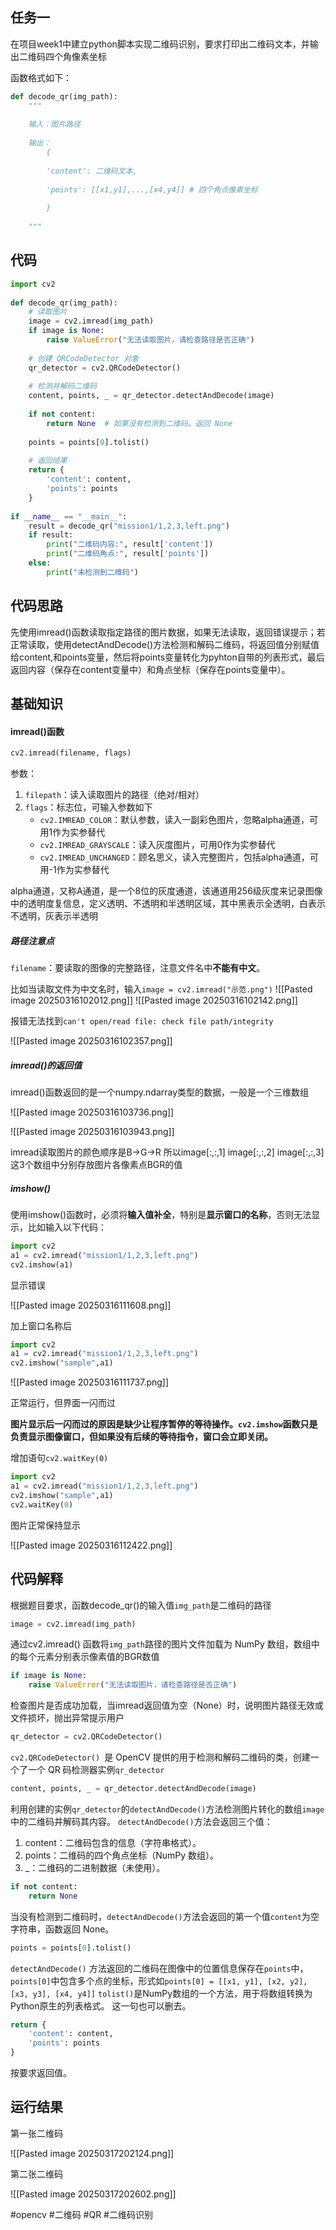 ## 任务一

在项目week1中建立python脚本实现二维码识别，要求打印出二维码文本，并输出二维码四个角像素坐标

函数格式如下：
```python
def decode_qr(img_path):
	"""
	
	输入：图片路径
	
	输出：
		{
		
		'content': 二维码文本,
		
		'points': [[x1,y1],...,[x4,y4]] # 四个角点像素坐标
		
		}
	
	"""
```

## 代码

```python
import cv2  
  
def decode_qr(img_path):  
    # 读取图片  
    image = cv2.imread(img_path)  
    if image is None:  
        raise ValueError("无法读取图片，请检查路径是否正确")  
  
    # 创建 QRCodeDetector 对象  
    qr_detector = cv2.QRCodeDetector()  
  
    # 检测并解码二维码  
    content, points, _ = qr_detector.detectAndDecode(image)  
  
    if not content:  
        return None  # 如果没有检测到二维码，返回 None  
     
    points = points[0].tolist()  
  
    # 返回结果  
    return {  
        'content': content,  
        'points': points  
    }  
   
if __name__ == "__main__":  
    result = decode_qr("mission1/1,2,3,left.png")  
    if result:  
        print("二维码内容:", result['content'])  
        print("二维码角点:", result['points'])  
    else:  
        print("未检测到二维码")

```

## 代码思路

先使用imread()函数读取指定路径的图片数据，如果无法读取，返回错误提示；若正常读取，使用detectAndDecode()方法检测和解码二维码，将返回值分别赋值给content,和points变量，然后将points变量转化为pyhton自带的列表形式，最后返回内容（保存在content变量中）和角点坐标（保存在points变量中）。


## 基础知识

#### imread()函数
```python
cv2.imread(filename, flags)
```
参数：
1. `filepath`：读入读取图片的路径（绝对/相对）
2. `flags`：标志位，可输入参数如下
	- `cv2.IMREAD_COLOR`：默认参数，读入一副彩色图片，忽略alpha通道，可用1作为实参替代
	- `cv2.IMREAD_GRAYSCALE`：读入灰度图片，可用0作为实参替代
	- `cv2.IMREAD_UNCHANGED`：顾名思义，读入完整图片，包括alpha通道，可用-1作为实参替代

alpha通道，又称A通道，是一个8位的灰度通道，该通道用256级灰度来记录图像中的透明度复信息，定义透明、不透明和半透明区域，其中黑表示全透明，白表示不透明，灰表示半透明

##### 路径注意点

`filename`：要读取的图像的完整路径，注意文件名中**不能有中文**。

比如当读取文件为中文名时，输入`image = cv2.imread("示范.png")`
![[Pasted image 20250316102012.png]]
![[Pasted image 20250316102142.png]]

报错无法找到`can't open/read file: check file path/integrity`

![[Pasted image 20250316102357.png]]

##### imread()的返回值

imread()函数返回的是一个numpy.ndarray类型的数据，一般是一个三维数组

![[Pasted image 20250316103736.png]]

![[Pasted image 20250316103943.png]]

imread读取图片的颜色顺序是B->G->R
所以image[:,:,1] image[:,:,2] image[:,:,3] 这3个数组中分别存放图片各像素点BGR的值

##### imshow()

使用imshow()函数时，必须将**输入值补全**，特别是**显示窗口的名称**，否则无法显示，比如输入以下代码：

```python
import cv2
a1 = cv2.imread("mission1/1,2,3,left.png")
cv2.imshow(a1)
```

显示错误

![[Pasted image 20250316111608.png]]

加上窗口名称后

```python
import cv2  
a1 = cv2.imread("mission1/1,2,3,left.png")  
cv2.imshow("sample",a1)
```

![[Pasted image 20250316111737.png]]

正常运行，但界面一闪而过

**图片显示后一闪而过的原因是缺少让程序暂停的等待操作。`cv2.imshow`函数只是负责显示图像窗口，但如果没有后续的等待指令，窗口会立即关闭。**

增加语句`cv2.waitKey(0)`

```python
import cv2  
a1 = cv2.imread("mission1/1,2,3,left.png")  
cv2.imshow("sample",a1)  
cv2.waitKey(0)
```

图片正常保持显示

![[Pasted image 20250316112422.png]]

## 代码解释

根据题目要求，函数decode_qr()的输入值`img_path`是二维码的路径

```python
image = cv2.imread(img_path)
```

通过cv2.imread() 函数将`img_path`路径的图片文件加载为 NumPy 数组，数组中的每个元素分别表示像素值的BGR数值

```python
if image is None:
	raise ValueError("无法读取图片，请检查路径是否正确")
```

检查图片是否成功加载，当imread返回值为空（None）时，说明图片路径无效或文件损坏，抛出异常提示用户

```python
qr_detector = cv2.QRCodeDetector()
```

`cv2.QRCodeDetector() `是 OpenCV 提供的用于检测和解码二维码的类，创建一个了一个 QR 码检测器实例`qr_detector`

```python
content, points, _ = qr_detector.detectAndDecode(image)
```

利用创建的实例`qr_detector`的`detectAndDecode()`方法检测图片转化的数组`image`中的二维码并解码其内容。
`detectAndDecode()`方法会返回三个值：
1. content：二维码包含的信息（字符串格式）。
2. points：二维码的四个角点坐标（NumPy 数组）。
3. _：二维码的二进制数据（未使用）。

```python
if not content:
	return None
```

当没有检测到二维码时，`detectAndDecode()`方法会返回的第一个值`content`为空字符串，函数返回 None。

```python
points = points[0].tolist()
```

`detectAndDecode()` 方法返回的二维码在图像中的位置信息保存在`points`中，`points[0]`中包含多个点的坐标，形式如`points[0] = [[x1, y1], [x2, y2], [x3, y3], [x4, y4]]`
`tolist()`是NumPy数组的一个方法，用于将数组转换为Python原生的列表格式。
这一句也可以删去。

```python
return {
	'content': content,
	'points': points
}
```

按要求返回值。

## 运行结果

第一张二维码

![[Pasted image 20250317202124.png]]

第二张二维码

![[Pasted image 20250317202602.png]]



#opencv #二维码 #QR #二维码识别






